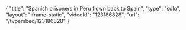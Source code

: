 {
    "title": "Spanish prisoners in Peru flown back to Spain",
    "type": "solo",
    "layout": "iframe-static",
    "videoId": "123186828",
    "url": "\/tvpembed\/123186828"
}